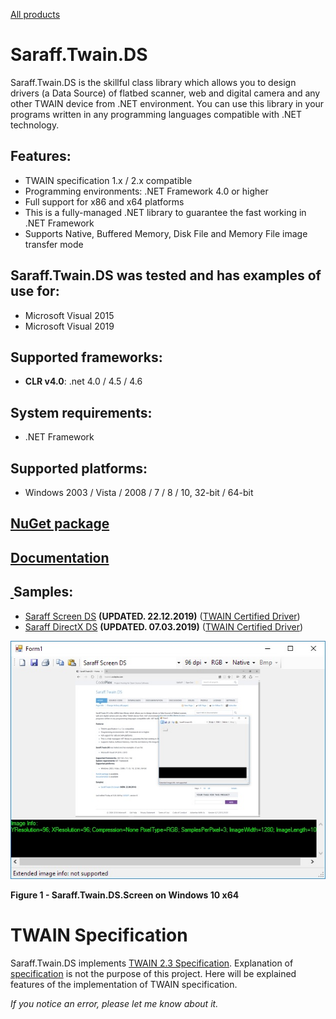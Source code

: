 [All products](../)
# Saraff.Twain.DS
Saraff.Twain.DS is the skillful class library which allows you to design drivers (a Data Source) of flatbed scanner, web and digital camera and any other TWAIN device from .NET environment. You can use this library in your programs written in any programming languages compatible with .NET technology. 
## Features:
* TWAIN specification 1.x / 2.x compatible
* Programming environments: .NET Framework 4.0 or higher
* Full support for x86 and x64 platforms
* This is a fully-managed .NET library to guarantee the fast working in .NET Framework
* Supports Native, Buffered Memory, Disk File and Memory File image transfer mode
## Saraff.Twain.DS was tested and has examples of use for:
* Microsoft Visual 2015
* Microsoft Visual 2019
## Supported frameworks:
* **CLR v4.0**: .net 4.0 / 4.5 / 4.6
## System requirements:
* .NET Framework
## Supported platforms:
* Windows 2003 / Vista / 2008 / 7 / 8 / 10, 32-bit / 64-bit

## [NuGet package](https://www.nuget.org/packages/Saraff.Twain.DS/)
## [Documentation](./wiki/)

## [&nbsp;](#samples)Samples:
* [Saraff Screen DS](./download/Saraff.Twain.DS.Screen_1.0.2.690.zip) **(UPDATED. 22.12.2019)** ([TWAIN Certified Driver](https://resource.twain.org/twain-certified-drivers/entry/1650/))
* [Saraff DirectX DS](https://github.com/saraff-9EB1047A4BEB4cef8506B29BA325BD5A/Saraff.Twain.DS.DirectX) **(UPDATED. 07.03.2019)** ([TWAIN Certified Driver](https://resource.twain.org/twain-certified-drivers/entry/1649/))

![](./content/Home_Saraff.Twain.DS.Screen.jpg)

**Figure 1 - Saraff.Twain.DS.Screen on Windows 10 x64**

# TWAIN Specification 
Saraff.Twain.DS implements [TWAIN 2.3 Specification](http://twain.org/specification). Explanation of [specification](http://twain.org/specification) is not the purpose of this project. Here will be explained features of the implementation of TWAIN specification.


_If you notice an error, please let me know about it._
